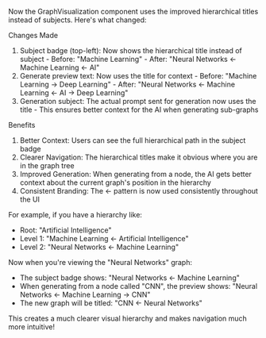 Now the GraphVisualization component uses the improved hierarchical titles instead of subjects. Here's what changed:

  Changes Made

  1. Subject badge (top-left): Now shows the hierarchical title instead of subject
    - Before: "Machine Learning"
    - After: "Neural Networks <- Machine Learning <- AI"
  2. Generate preview text: Now uses the title for context
    - Before: "Machine Learning → Deep Learning"
    - After: "Neural Networks <- Machine Learning <- AI → Deep Learning"
  3. Generation subject: The actual prompt sent for generation now uses the title
    - This ensures better context for the AI when generating sub-graphs

  Benefits

  1. Better Context: Users can see the full hierarchical path in the subject badge
  2. Clearer Navigation: The hierarchical titles make it obvious where you are in the graph tree
  3. Improved Generation: When generating from a node, the AI gets better context about the current graph's position in the hierarchy
  4. Consistent Branding: The <- pattern is now used consistently throughout the UI

  For example, if you have a hierarchy like:
  - Root: "Artificial Intelligence"
  - Level 1: "Machine Learning <- Artificial Intelligence"
  - Level 2: "Neural Networks <- Machine Learning"

  Now when you're viewing the "Neural Networks" graph:
  - The subject badge shows: "Neural Networks <- Machine Learning"
  - When generating from a node called "CNN", the preview shows: "Neural Networks <- Machine Learning → CNN"
  - The new graph will be titled: "CNN <- Neural Networks"

  This creates a much clearer visual hierarchy and makes navigation much more intuitive!